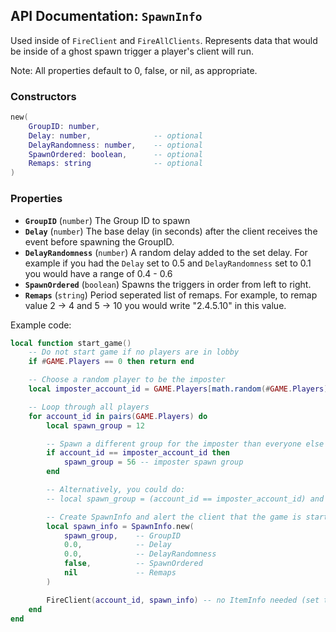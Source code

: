 ## API Documentation: `SpawnInfo`

Used inside of `FireClient` and `FireAllClients`. Represents data that would be inside of a ghost spawn trigger a player's client will run.

Note: All properties default to 0, false, or nil, as appropriate.

### Constructors
```lua
new(
    GroupID: number,
    Delay: number,              -- optional
    DelayRandomness: number,    -- optional
    SpawnOrdered: boolean,      -- optional
    Remaps: string              -- optional
)             
```

### Properties
- **`GroupID`** (`number`)
The Group ID to spawn
- **`Delay`** (`number`)
The base delay (in seconds) after the client receives the event before spawning the GroupID.
- **`DelayRandomness`** (`number`)
A random delay added to the set delay. For example if you had the `Delay` set to 0.5 and `DelayRandomness` set to 0.1 you would have a range of 0.4 - 0.6
- **`SpawnOrdered`** (`boolean`)
Spawns the triggers in order from left to right.
- **`Remaps`** (`string`)
Period seperated list of remaps.
For example, to remap value 2 → 4 and 5 → 10 you would write "2.4.5.10" in this value.

Example code:
```lua
local function start_game()
    -- Do not start game if no players are in lobby
    if #GAME.Players == 0 then return end

    -- Choose a random player to be the imposter
    local imposter_account_id = GAME.Players[math.random(#GAME.Players)].AccountID

    -- Loop through all players
    for account_id in pairs(GAME.Players) do
        local spawn_group = 12

        -- Spawn a different group for the imposter than everyone else
        if account_id == imposter_account_id then
            spawn_group = 56 -- imposter spawn group
        end

        -- Alternatively, you could do:
        -- local spawn_group = (account_id == imposter_account_id) and 56 or 12

        -- Create SpawnInfo and alert the client that the game is starting
        local spawn_info = SpawnInfo.new(
            spawn_group,    -- GroupID
            0.0,            -- Delay
            0.0,            -- DelayRandomness
            false,          -- SpawnOrdered
            nil             -- Remaps
        )

        FireClient(account_id, spawn_info) -- no ItemInfo needed (set to nil)
    end
end
```